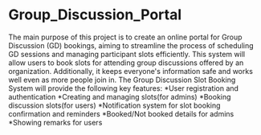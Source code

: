 # Group_Discussion_Portal
The main purpose of this project is to create an online portal for Group Discussion (GD) bookings, aiming to streamline the process of scheduling GD sessions and managing participant slots efficiently. 
This system will allow users to book slots for attending group discussions offered by an organization. 
Additionally, it keeps everyone's information safe and works well even as more people join in.
The Group Discussion Slot Booking System will provide the following key features:
*User registration and authentication
*Creating and managing slots(for admins)
*Booking discussion slots(for users)
*Notification system for slot booking confirmation and reminders
*Booked/Not booked details for admins
*Showing remarks for users
